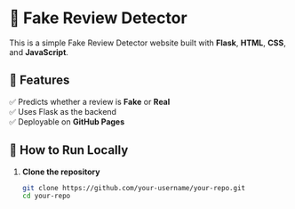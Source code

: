 # 🚀 Fake Review Detector

This is a simple Fake Review Detector website built with **Flask**, **HTML**, **CSS**, and **JavaScript**.

## 🌟 Features
✅ Predicts whether a review is **Fake** or **Real**  
✅ Uses Flask as the backend  
✅ Deployable on **GitHub Pages**  

## 🚀 How to Run Locally
1. **Clone the repository**  
   ```bash
   git clone https://github.com/your-username/your-repo.git
   cd your-repo
